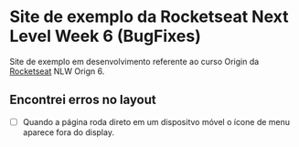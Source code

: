 # Site de exemplo da Rocketseat Next Level Week 6 (BugFixes)
Site de exemplo em desenvolvimento referente ao curso Origin da [Rocketseat](https://rocketseat.com.br/) NLW Orign 6.
## Encontrei erros no layout 
  -[ ] Quando a página roda direto em um dispositvo móvel o ícone de menu aparece fora do display.
